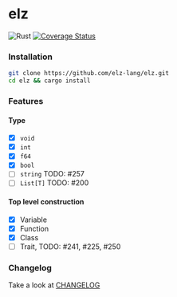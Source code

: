 # elz

![Rust](https://github.com/dannypsnl/elz/workflows/Rust/badge.svg?branch=master)
[![Coverage Status](https://coveralls.io/repos/github/dannypsnl/elz/badge.svg?branch=dannypsnl-coverage)](https://coveralls.io/github/dannypsnl/elz?branch=dannypsnl-coverage)

### Installation

```bash
git clone https://github.com/elz-lang/elz.git
cd elz && cargo install
```

### Features

#### Type

- [x] `void`
- [x] `int`
- [x] `f64`
- [x] `bool`
- [ ] `string` TODO: #257
- [ ] `List[T]` TODO: #200

#### Top level construction

- [x] Variable
- [x] Function
- [x] Class
- [ ] Trait, TODO: #241, #225, #250

### Changelog

Take a look at [CHANGELOG](https://github.com/dannypsnl/elz/blob/master/CHANGELOG.md)
